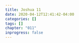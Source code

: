 ```yaml
---
title: Joshua 11
date: 2020-04-12T12:41:42-04:00
categories: []
tags: []
chapter: "011"
inprogress: false
---
```


